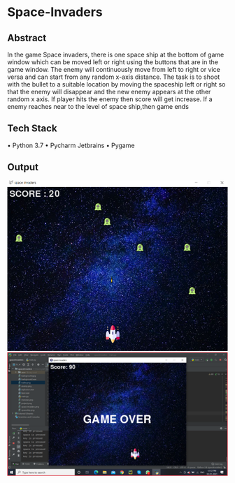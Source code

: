 # Space-Invaders
## Abstract
In the game Space invaders, there is one space ship at the bottom of game window which can be moved left or right using the buttons that are in the game window. The enemy will continuously move from left to right or vice versa and can start from any random x-axis distance. The task is to shoot with the bullet to a suitable location by moving the spaceship left or right so that the enemy will disappear and the new enemy appears at the other random x axis. If player hits the enemy  then score will get increase. If  a enemy  reaches near to the level of space ship,then game ends 

## Tech Stack
•	Python 3.7
•	Pycharm Jetbrains
•	Pygame

## Output
![output](outputImage1.png)
![output](outputImage2.png)
